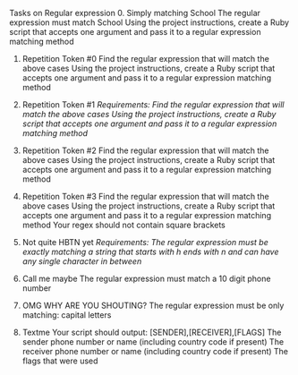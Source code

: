 Tasks on Regular expression
0. Simply matching School
The regular expression must match School Using the project instructions, create a Ruby script that accepts one argument and pass it to a regular expression matching method
1. Repetition Token #0
Find the regular expression that will match the above cases Using the project instructions, create a Ruby script that accepts one argument and pass it to a regular expression matching method
2. Repetition Token #1
*Requirements:
Find the regular expression that will match the above cases Using the project instructions, create a Ruby script that accepts one argument and pass it to a regular expression matching method*

3. Repetition Token #2
Find the regular expression that will match the above cases Using the project instructions, create a Ruby script that accepts one argument and pass it to a regular expression matching method
4. Repetition Token #3
Find the regular expression that will match the above cases Using the project instructions, create a Ruby script that accepts one argument and pass it to a regular expression matching method Your regex should not contain square brackets
5. Not quite HBTN yet
*Requirements:
The regular expression must be exactly matching a string that starts with h ends with n and can have any single character in between*

6. Call me maybe
The regular expression must match a 10 digit phone number
7. OMG WHY ARE YOU SHOUTING?
The regular expression must be only matching: capital letters
8. Textme
Your script should output: [SENDER],[RECEIVER],[FLAGS] The sender phone number or name (including country code if present) The receiver phone number or name (including country code if present) The flags that were used
